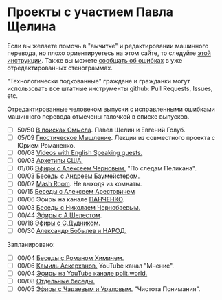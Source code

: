 # Проекты с участием Павла Щелина

Если вы желаете помочь в "вычитке" и редактировании машинного перевода, но плохо ориентируетесь на этом сайте, то следуйте [этой инструкции](/guides/md_download.md).
Также вы можете [сообщать об ошибках](/guides/error_report.md) в уже отредактированных стенограммах.

"Технологически подкованные" граждане и гражданки могут использовать все штатные инструменты github: Pull Requests, Issues, etc.

Отредактированные человеком выпуски с исправленными ошибками машинного перевода отмечены галочкой в списке выпусков.

- [ ] 50/50 [В поисках Смысла](InSearchOfMeaning/README.md). Павел Щелин и Евгений Голуб.
- [ ] 05/09 [Гностическое Мышление](GnosticThinking/README.md). Лекции из совместного проекта с Юрием Романенко.
- [ ] 00/08 [Videos with English Speaking guests.](English/README.md)
- [ ] 00/03 [Архетипы США.](Usa/README.md)
- [ ] 01/06 [Эфиры с Алексеем Черновым.](Chernov/README.md) "По следам Пеликана".
- [ ] 00/03 [Беседы с Андреем Баумейстером.](Baumeister/README.md)
- [ ] 00/02 [Mash Room](Mash/README.md). Не выходя из комнаты.
- [ ] 00/15 [Беседы с Алексеем Арестовичем](Arestovich/README.md)
- [ ] 00/06 Эфиры на канале [ПАНЧЕНКО](Panchenko/README.md).
- [ ] 00/03 [Беседы с Николаем Чернобаевым.](Chernobaev/README.md)
- [ ] 00/44 [Эфиры с А.Шелестом](Shelest/README.md).
- [ ] 00/18 [Эфиры с С.Дудником](Dudnik/README.md).
- [ ] 00/30 [Александр Бобылев и НАРОД.](Bobileff/README.md)

Запланировано:

- [ ] 00/04 [Беседы с Романом Химичем.](Khimich/README.md)
- [ ] 00/06 [Камиль Аскерханов.](Mnenie/README.md) YouTube канал "Мнение".
- [ ] 00/04 [Эфиры на YouTube канале polit.world.](PolitWorld/README.md)
- [ ] 00/08 [Отдельные беседы.](Singles/README.md)
- [ ] 00/05 [Эфиры с Чадаевым и Ураловым.](Uralov/README.md) "Чистота Понимания".
